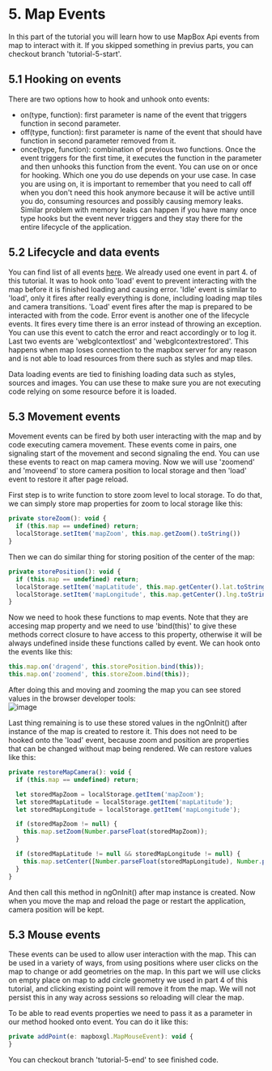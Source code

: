 # 5. Map Events
In this part of the tutorial you will learn how to use MapBox Api events from map to interact with it. If you skipped something in previus parts, you can checkout branch 'tutorial-5-start'.
## 5.1 Hooking on events
There are two options how to hook and unhook onto events:
- on(type, function): first parameter is name of the event that triggers function in second parameter.
- off(type, function): first parameter is name of the event that should have function in second parameter removed from it.
- once(type, function): combination of previous two functions. Once the event triggers for the first time, it executes the function in the parameter and then unhooks this function from the event.
You can use on or once for hooking. Which one you do use depends on your use case. In case you are using on, it is important to remember that you need to call off when you don't need this hook anymore because it will be active untill you do, consuming resources and possibly causing memory leaks. Similar problem with memory leaks can happen if you have many once type hooks but the event never triggers and they stay there for the entire lifecycle of the application.
## 5.2 Lifecycle and data events
You can find list of all events [here](https://docs.mapbox.com/mapbox-gl-js/api/map/#map-events). We already used one event in part 4. of this tutorial. It was to hook onto 'load' event to prevent interacting with the map before it is finished loading and causing error. 'Idle' event is similar to 'load', only it fires after really everything is done, including loading map tiles and camera transitions. 'Load' event fires after the map is prepared to be interacted with from the code. Error event is another one of the lifecycle events. It fires every time there is an error instead of throwing an exception. You can use this event to catch the error and react accordingly or to log it. Last two events are 'webglcontextlost' and 'webglcontextrestored'. This happens when map loses connection to the mapbox server for any reason and is not able to load resources from there such as styles and map tiles.  

Data loading events are tied to finishing loading data such as styles, sources and images. You can use these to make sure you are not executing code relying on some resource before it is loaded.
## 5.3 Movement events
Movement events can be fired by both user interacting with the map and by code executing camera movement. These events come in pairs, one signaling start of the movement and second signaling the end. You can use these events to react on map camera moving. Now we will use 'zoomend' and 'moveend' to store camera position to local storage and then 'load' event to restore it after page reload.  

First step is to write function to store zoom level to local storage. To do that, we can simply store map properties for zoom to local storage like this:
```js
private storeZoom(): void {
  if (this.map == undefined) return;
  localStorage.setItem('mapZoom', this.map.getZoom().toString())
}
```
Then we can do similar thing for storing position of the center of the map:
```js
private storePosition(): void {
  if (this.map == undefined) return;
  localStorage.setItem('mapLatitude', this.map.getCenter().lat.toString())
  localStorage.setItem('mapLongitude', this.map.getCenter().lng.toString())
}
```
Now we need to hook these functions to map events. Note that they are accesing map property and we need to use 'bind(this)' to give these methods correct closure to have access to this property, otherwise it will be always undefined inside these functions called by event. We can hook onto the events like this:
```js
this.map.on('dragend', this.storePosition.bind(this));
this.map.on('zoomend', this.storeZoom.bind(this));
```
After doing this and moving and zooming the map you can see stored values in the browser developer tools:  
![image](https://github.com/dpastierovic/Geospatial-Application/assets/18383754/00644039-b4e5-4a99-af90-757263d148ac)  

Last thing remaining is to use these stored values in the ngOnInit() after instance of the map is created to restore it. This does not need to be hooked onto the 'load' event, because zoom and position are properties that can be changed without map being rendered. We can restore values like this:
```js
private restoreMapCamera(): void {
  if (this.map == undefined) return;

  let storedMapZoom = localStorage.getItem('mapZoom');
  let storedMapLatitude = localStorage.getItem('mapLatitude');
  let storedMapLongitude = localStorage.getItem('mapLongitude');

  if (storedMapZoom != null) {
    this.map.setZoom(Number.parseFloat(storedMapZoom));
  }

  if (storedMapLatitude != null && storedMapLongitude != null) {
    this.map.setCenter([Number.parseFloat(storedMapLongitude), Number.parseFloat(storedMapLatitude)]);
  }
}
```
And then call this method in ngOnInit() after map instance is created. Now when you move the map and reload the page or restart the application, camera position will be kept.
## 5.3 Mouse events
These events can be used to allow user interaction with the map. This can be used in a variety of ways, from using positions where user clicks on the map to change or add geometries on the map. In this part we will use clicks on empty place on map to add circle geometry we used in part 4 of this tutorial, and clicking existing point will remove it from the map. We will not persist this in any way across sessions so reloading will clear the map.  

To be able to read events properties we need to pass it as a parameter in our method hooked onto event. You can do it like this:
```js
private addPoint(e: mapboxgl.MapMouseEvent): void {
}
```  
You can checkout branch 'tutorial-5-end' to see finished code.
